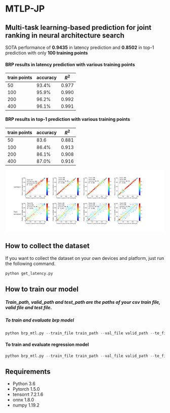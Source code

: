 # MTLP-JP

## Multi-task learning-based prediction for joint ranking in neural architecture search

SOTA performance of **0.9435** in latency prediction and **0.8502** in top-1 prediction  with only **100 training points**

#### BRP results in latency prediction with various training points

| train points | accuracy | $R^2$ |
| ------------ | -------- | ----- |
| 50           | 93.4%    | 0.977 |
| 100          | 95.9%    | 0.990 |
| 200          | 96.2%    | 0.992 |
| 400          | 96.1%    | 0.991 |

#### BRP results in top-1 prediction with various training points

| train points | accuracy | $R^2$ |
| ------------ | -------- | ----- |
| 50           | 83.6     | 0.881 |
| 100          | 86.4%    | 0.913 |
| 200          | 86.1%    | 0.908 |
| 400          | 87.0%    | 0.916 |

![](./img/results.png)

## How to collect the dataset

If you want to collect the dataset on your own devices and platform, just run the following command.

```python
python get_latency.py
```

## How to train our model

##### Train_path, valid_path and test_path are the paths of your **csv** train file, valid file and test file.

##### To train and evaluate brp model

```python
python brp_mtl.py --train_file train_path --val_file valid_path --te_file test_path --lstm True -brp True
```

#### To train  and evaluate regression model

```python
python brp_mtl.py --train_file train_path --val_file valid_path --te_file test_path --lstm True -brp False 
```



## Requirements

- Python 3.6
- Pytorch 1.5.0
- tensorrt 7.2.1.6
- onnx 1.8.0
- numpy 1.19.2




